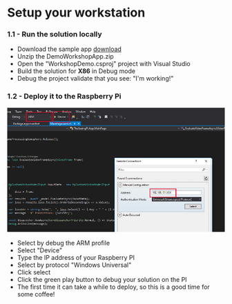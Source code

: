 # Setup your workstation

### 1.1 - Run the solution locally

* Download the sample app [download](Assets/DemoWorkshopApp.zip)
* Unzip the DemoWorkshopApp.zip
* Open the "WorkshopDemo.csproj" project with Visual Studio
* Build the solution for **X86** in Debug mode
* Debug the project validate that you see: "I'm working!"

### 1.2 - Deploy it to the Raspberry Pi
![](../Challenge%202/Assets/img_3015.jpg)

* Select by debug the ARM profile
* Select "Device"
* Type the IP address of your Raspberry PI
* Select by protocol "Windows Universal"
* Click select
* Click the green play button to debug your solution on the PI
* The first time it can take a while to deploy, so this is a good time for some coffee!
